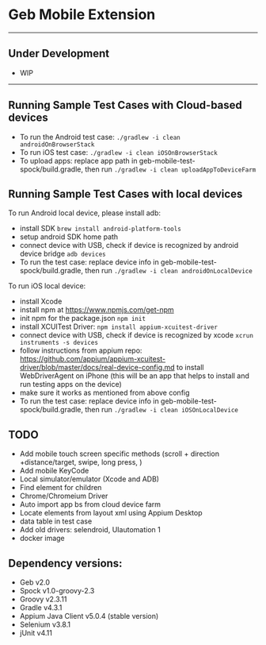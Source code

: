 
# Geb Mobile Extension
---

## Under Development
+ WIP
---

## Running Sample Test Cases with Cloud-based devices
+ To run the Android test case: `./gradlew -i clean androidOnBrowserStack`
+ To run iOS test case: `./gradlew -i clean iOSOnBrowserStack`
+ To upload apps: replace app path in geb-mobile-test-spock/build.gradle, then run `./gradlew -i clean uploadAppToDeviceFarm`


## Running Sample Test Cases with local devices

To run Android local device, please install adb:
+ install SDK `brew install android-platform-tools`
+ setup android SDK home path
+ connect device with USB, check if device is recognized by android device bridge `adb devices`
+ To run the test case: replace device info in geb-mobile-test-spock/build.gradle, then run `./gradlew -i clean androidOnLocalDevice`

To run iOS local device:
+ install Xcode
+ install npm at https://www.npmjs.com/get-npm
+ init npm for the package.json `npm init`
+ install XCUITest Driver: `npm install appium-xcuitest-driver`
+ connect device with USB, check if device is recognized by xcode `xcrun instruments -s devices`
+ follow instructions from appium repo: https://github.com/appium/appium-xcuitest-driver/blob/master/docs/real-device-config.md to install WebDriverAgent on iPhone (this will be an app that helps to install and run testing apps on the device)
+ make sure it works as mentioned from above config
+ To run the test case: replace device info in geb-mobile-test-spock/build.gradle, then run `./gradlew -i clean iOSOnLocalDevice`

## TODO
+ Add mobile touch screen specific methods (scroll + direction +distance/target, swipe, long press, )
+ Add mobile KeyCode
+ Local simulator/emulator (Xcode and ADB)
+ Find element for children
+ Chrome/Chromeium Driver
+ Auto import app bs from cloud device farm
+ Locate elements from layout xml using Appium Desktop
+ data table in test case
+ Add old drivers: selendroid, UIautomation 1
+ docker image


## Dependency versions:
+ Geb v2.0
+ Spock v1.0-groovy-2.3
+ Groovy v2.3.11
+ Gradle v4.3.1
+ Appium Java Client v5.0.4 (stable version)
+ Selenium v3.8.1
+ jUnit v4.11
